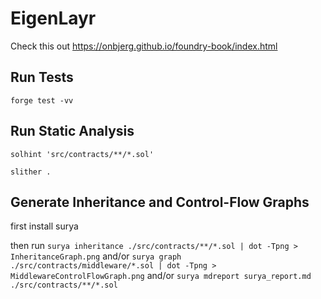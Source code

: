 # EigenLayr
Check this out
https://onbjerg.github.io/foundry-book/index.html

## Run Tests

`forge test -vv`

## Run Static Analysis

`solhint 'src/contracts/**/*.sol'`

`slither .`

## Generate Inheritance and Control-Flow Graphs

first install surya

then run
`surya inheritance ./src/contracts/**/*.sol | dot -Tpng > InheritanceGraph.png`
and/or
`surya graph ./src/contracts/middleware/*.sol | dot -Tpng > MiddlewareControlFlowGraph.png`
and/or
`surya mdreport surya_report.md ./src/contracts/**/*.sol`